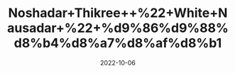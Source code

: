 ---
title: 'Noshadar+Thikree++%22+White+Nausadar+%22+%d9%86%d9%88%d8%b4%d8%a7%d8%af%d8%b1'
date: '2022-10-06' 
metatag: '' 
inventory: '0' 
draft: false 
# meta description 
shortDescripton: 'This+mineral+has+been+used+for+the+treatment+of%ef%bf%bdreducing+inflammation+from+the+body.+Patients+with+gastrointestinal+problems%2c+such+as+stomach+ulcers+and+indigestion+problems+can+be+treated+with+Noshadar+Thikri+benefits.'
description: 'Stone'
longdescription: ''
featured: True
# product Price
price: '30.0'
# Product Short Description
shortDescription: 'This+mineral+has+been+used+for+the+treatment+of%ef%bf%bdreducing+inflammation+from+the+body.+Patients+with+gastrointestinal+problems%2c+such+as+stomach+ulcers+and+indigestion+problems+can+be+treated+with+Noshadar+Thikri+benefits.'
productID: 'D53E290A-1329-ED11-9968-005056B3A416'
type: 'products'
category: 'Stone' 
thumnailproduct: 'https://eraconnect.blob.core.windows.net/product-images/aminsaddiquidawakhana/D53E290A-1329-ED11-9968-005056B3A416.webp' 
images:
  - image: 'https://eraconnect.blob.core.windows.net/product-images/aminsaddiquidawakhana/D53E290A-1329-ED11-9968-005056B3A416.webp'  
Variants:
---